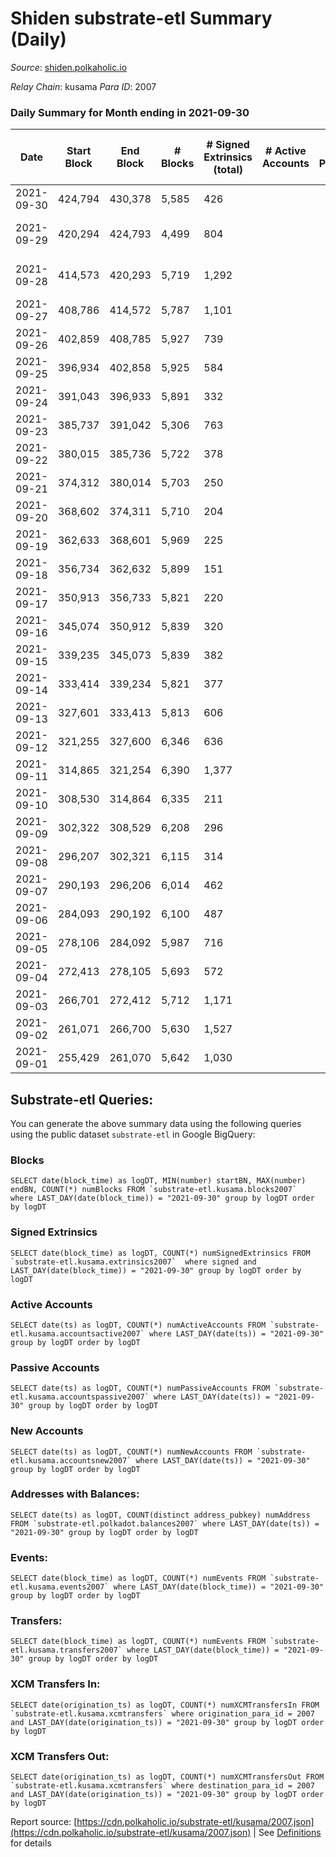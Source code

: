 # Shiden substrate-etl Summary (Daily)

_Source_: [shiden.polkaholic.io](https://shiden.polkaholic.io)

*Relay Chain*: kusama
*Para ID*: 2007



### Daily Summary for Month ending in 2021-09-30


| Date | Start Block | End Block | # Blocks | # Signed Extrinsics (total) | # Active Accounts | # Passive | # New | # Addresses with Balances | # Events | # Transfers | # XCM Transfers In | # XCM Transfers Out | Issues | 
| ---- | ----------- | --------- | -------- | --------------------------- | ----------------- | --------- | ----- | ------------------------- | -------- | ----------- | ------------------ | ------------------- | ------ |
| 2021-09-30 | 424,794 | 430,378 | 5,585 | 426 |  |  |  | 21,211 | 53,640 | 8,764 ($847,733.59) |   |   |  |
| 2021-09-29 | 420,294 | 424,793 | 4,499 | 804 |  |  |  |  | 83,559 | 11,061 ($2,063,824.94) |   |   | 1 missing (0.02%) |
| 2021-09-28 | 414,573 | 420,293 | 5,719 | 1,292 |  |  |  |  | 87,100 | 14,451 ($5,461,182.40) |   |   | 2 missing (0.03%) |
| 2021-09-27 | 408,786 | 414,572 | 5,787 | 1,101 |  |  |  |  | 76,347 | 14,411 ($7,426,017.77) |   |   |  |
| 2021-09-26 | 402,859 | 408,785 | 5,927 | 739 |  |  |  |  | 47,132 | 10,251 ($8,130,360.00) |   |   |  |
| 2021-09-25 | 396,934 | 402,858 | 5,925 | 584 |  |  |  |  | 19,873 | 6,508 ($1,154,217.94) |   |   |  |
| 2021-09-24 | 391,043 | 396,933 | 5,891 | 332 |  |  |  |  | 18,659 | 6,195 ($855,703.96) |   |   |  |
| 2021-09-23 | 385,737 | 391,042 | 5,306 | 763 |  |  |  |  | 18,964 | 6,123 ($2,474,090.14) |   |   |  |
| 2021-09-22 | 380,015 | 385,736 | 5,722 | 378 |  |  |  |  | 18,252 | 6,022 ($2,146,846.85) |   |   |  |
| 2021-09-21 | 374,312 | 380,014 | 5,703 | 250 |  |  |  |  | 17,748 | 5,884 ($567,493.61) |   |   |  |
| 2021-09-20 | 368,602 | 374,311 | 5,710 | 204 |  |  |  |  | 17,617 | 5,859 ($2,008,370.45) |   |   |  |
| 2021-09-19 | 362,633 | 368,601 | 5,969 | 225 |  |  |  |  | 18,470 | 6,116 ($631,218.55) |   |   |  |
| 2021-09-18 | 356,734 | 362,632 | 5,899 | 151 |  |  |  |  | 18,065 | 5,998 ($508,186.76) |   |   |  |
| 2021-09-17 | 350,913 | 356,733 | 5,821 | 220 |  |  |  |  | 17,988 | 5,966 ($5,675,612.00) |   |   |  |
| 2021-09-16 | 345,074 | 350,912 | 5,839 | 320 |  |  |  |  | 18,278 | 6,087 ($2,432,103.59) |   |   |  |
| 2021-09-15 | 339,235 | 345,073 | 5,839 | 382 |  |  |  |  | 18,477 | 6,124 ($2,204,039.70) |   |   |  |
| 2021-09-14 | 333,414 | 339,234 | 5,821 | 377 |  |  |  |  | 18,347 | 6,113 ($3,309,498.08) |   |   |  |
| 2021-09-13 | 327,601 | 333,413 | 5,813 | 606 |  |  |  |  | 18,809 | 6,311 ($7,968,554.68) |   |   |  |
| 2021-09-12 | 321,255 | 327,600 | 6,346 | 636 |  |  |  |  | 20,457 | 6,858 ($4,766,738.01) |   |   |  |
| 2021-09-11 | 314,865 | 321,254 | 6,390 | 1,377 |  |  |  |  | 22,282 | 7,576 ($19,103,236.97) |   |   |  |
| 2021-09-10 | 308,530 | 314,864 | 6,335 | 211 |  |  |  |  | 19,502 | 6,486 ($1,066,398.60) |   |   |  |
| 2021-09-09 | 302,322 | 308,529 | 6,208 | 296 |  |  |  |  | 19,327 | 6,428 ($1,176,931.96) |   |   |  |
| 2021-09-08 | 296,207 | 302,321 | 6,115 | 314 |  |  |  |  | 19,077 | 6,360 ($2,964,574.91) |   |   |  |
| 2021-09-07 | 290,193 | 296,206 | 6,014 | 462 |  |  |  |  | 19,104 | 6,388 ($4,100,136.81) |   |   |  |
| 2021-09-06 | 284,093 | 290,192 | 6,100 | 487 |  |  |  |  | 19,478 | 6,491 ($193,115,394.04) |   |   |  |
| 2021-09-05 | 278,106 | 284,092 | 5,987 | 716 |  |  |  |  | 19,534 | 6,622 ($3,599,555.28) |   |   |  |
| 2021-09-04 | 272,413 | 278,105 | 5,693 | 572 |  |  |  |  | 18,457 | 6,164 ($2,302,279.12) |   |   |  |
| 2021-09-03 | 266,701 | 272,412 | 5,712 | 1,171 |  |  |  |  | 20,021 | 6,696 ($7,857,245.53) |   |   |  |
| 2021-09-02 | 261,071 | 266,700 | 5,630 | 1,527 |  |  |  |  | 20,873 | 6,997 ($24,532,659.25) |   |   |  |
| 2021-09-01 | 255,429 | 261,070 | 5,642 | 1,030 |  |  |  |  | 19,738 | 6,562 ($4,222,739.31) |   |   |  |

## Substrate-etl Queries:
You can generate the above summary data using the following queries using the public dataset `substrate-etl` in Google BigQuery:


### Blocks
```
SELECT date(block_time) as logDT, MIN(number) startBN, MAX(number) endBN, COUNT(*) numBlocks FROM `substrate-etl.kusama.blocks2007`  where LAST_DAY(date(block_time)) = "2021-09-30" group by logDT order by logDT
```


### Signed Extrinsics
```
SELECT date(block_time) as logDT, COUNT(*) numSignedExtrinsics FROM `substrate-etl.kusama.extrinsics2007`  where signed and LAST_DAY(date(block_time)) = "2021-09-30" group by logDT order by logDT
```


### Active Accounts
```
SELECT date(ts) as logDT, COUNT(*) numActiveAccounts FROM `substrate-etl.kusama.accountsactive2007` where LAST_DAY(date(ts)) = "2021-09-30" group by logDT order by logDT
```


### Passive Accounts
```
SELECT date(ts) as logDT, COUNT(*) numPassiveAccounts FROM `substrate-etl.kusama.accountspassive2007` where LAST_DAY(date(ts)) = "2021-09-30" group by logDT order by logDT
```


### New Accounts
```
SELECT date(ts) as logDT, COUNT(*) numNewAccounts FROM `substrate-etl.kusama.accountsnew2007` where LAST_DAY(date(ts)) = "2021-09-30" group by logDT order by logDT
```


### Addresses with Balances:
```
SELECT date(ts) as logDT, COUNT(distinct address_pubkey) numAddress FROM `substrate-etl.polkadot.balances2007` where LAST_DAY(date(ts)) = "2021-09-30" group by logDT order by logDT
```


### Events:
```
SELECT date(block_time) as logDT, COUNT(*) numEvents FROM `substrate-etl.kusama.events2007` where LAST_DAY(date(block_time)) = "2021-09-30" group by logDT order by logDT
```


### Transfers:
```
SELECT date(block_time) as logDT, COUNT(*) numEvents FROM `substrate-etl.kusama.transfers2007` where LAST_DAY(date(block_time)) = "2021-09-30" group by logDT order by logDT
```


### XCM Transfers In:
```
SELECT date(origination_ts) as logDT, COUNT(*) numXCMTransfersIn FROM `substrate-etl.kusama.xcmtransfers` where origination_para_id = 2007 and LAST_DAY(date(origination_ts)) = "2021-09-30" group by logDT order by logDT
```


### XCM Transfers Out:
```
SELECT date(origination_ts) as logDT, COUNT(*) numXCMTransfersOut FROM `substrate-etl.kusama.xcmtransfers` where destination_para_id = 2007 and LAST_DAY(date(origination_ts)) = "2021-09-30" group by logDT order by logDT
```



Report source: [https://cdn.polkaholic.io/substrate-etl/kusama/2007.json](https://cdn.polkaholic.io/substrate-etl/kusama/2007.json) | See [Definitions](/DEFINITIONS.md) for details
